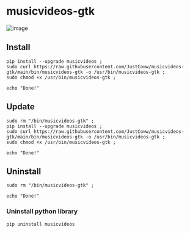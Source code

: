 # musicvideos-gtk

![image](https://user-images.githubusercontent.com/68345611/169414982-e716c322-4de6-4149-ac8d-1eb697ebb4be.png)


## Install
```
pip install --upgrade musicvideos ;
sudo curl https://raw.githubusercontent.com/JustCoww/musicvideos-gtk/main/bin/musicvideos-gtk -o /usr/bin/musicvideos-gtk ;
sudo chmod +x /usr/bin/musicvideos-gtk ;

echo "Done!"
```

## Update
```
sudo rm "/bin/musicvideos-gtk" ;
pip install --upgrade musicvideos ;
sudo curl https://raw.githubusercontent.com/JustCoww/musicvideos-gtk/main/bin/musicvideos-gtk -o /usr/bin/musicvideos-gtk ;
sudo chmod +x /usr/bin/musicvideos-gtk ;

echo "Done!"
```

## Uninstall
```
sudo rm "/bin/musicvideos-gtk" ;

echo "Done!"
```
### Uninstall python library
```
pip uninstall musicvideos
```
